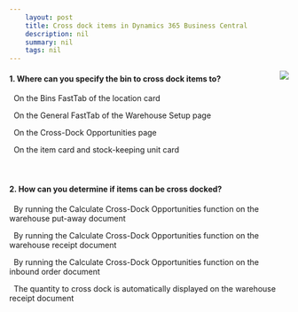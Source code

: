 ```yaml
---
    layout: post
    title: Cross dock items in Dynamics 365 Business Central  
    description: nil
    summary: nil
    tags: nil
---
```



 <a target="_blank" href="https://docs.microsoft.com/en-us/learn/modules/cross-dock-items/4-check/"><i class="fas fa-external-link-alt"></i> </a>
 <img align="right" src="https://docs.microsoft.com/en-us/learn/achievements/cross-dock-items.svg">
####  1. Where can you specify the bin to cross dock items to?


<i class='fas fa-check-square' style='color: Dodgerblue;'></i> &nbsp;&nbsp;On the Bins FastTab of the location card

<i class='far fa-square'></i> &nbsp;&nbsp;On the General FastTab of the Warehouse Setup page

<i class='far fa-square'></i> &nbsp;&nbsp;On the Cross-Dock Opportunities page

<i class='far fa-square'></i> &nbsp;&nbsp;On the item card and stock-keeping unit card
<br />
<br />
<br />

####  2. How can you determine if items can be cross docked?


<i class='far fa-square'></i> &nbsp;&nbsp;By running the Calculate Cross-Dock Opportunities function on the warehouse put-away document

<i class='fas fa-check-square' style='color: Dodgerblue;'></i> &nbsp;&nbsp;By running the Calculate Cross-Dock Opportunities function on the warehouse receipt document

<i class='far fa-square'></i> &nbsp;&nbsp;By running the Calculate Cross-Dock Opportunities function on the inbound order document

<i class='far fa-square'></i> &nbsp;&nbsp;The quantity to cross dock is automatically displayed on the warehouse receipt document
<br />
<br />
<br />
